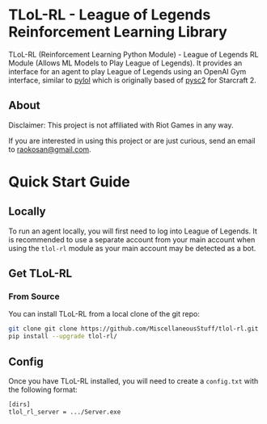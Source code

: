 # TLoL-RL - League of Legends Reinforcement Learning Library

TLoL-RL (Reinforcement Learning Python Module) - League of Legends RL Module (Allows ML Models to Play League of Legends). It provides an interface for an agent to play
League of Legends using an OpenAI Gym interface, similar to [pylol](https://github.com/MiscellaneousStuff/pylol) which is originally based of [pysc2](https://github.com/deepmind/pysc2) for Starcraft 2.

## About

Disclaimer: This project is not affiliated with Riot Games in any way.

If you are interested in using this project or are just curious, send an email to
[raokosan@gmail.com](mailto:raokosan@gmail.com).

# Quick Start Guide

## Locally

To run an agent locally, you will first need to log into League of Legends.
It is recommended to use a separate account from your main account when using
the `tlol-rl` module as your main account may be detected as a bot.

## Get TLoL-RL

### From Source

You can install TLoL-RL from a local clone of the git repo:

```bash
git clone git clone https://github.com/MiscellaneousStuff/tlol-rl.git
pip install --upgrade tlol-rl/
```

## Config

Once you have TLoL-RL installed, you will need to create a `config.txt` with
the following format:

```bash
[dirs]
tlol_rl_server = .../Server.exe
```